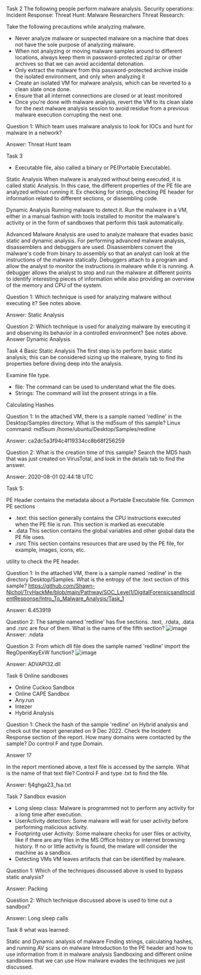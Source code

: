 Task 2
The following people perform malware analysis. 
Security operations: 
Incident Response: 
Threat Hunt: 
Malware Researchers
Threat Research: 

Take the following precautions while analyzing malware.
- Never analyze malware or suspected malware on a machine that does not have the sole purpose of analyzing malware. 
- When not analyzing or moving malware samples around to different locations, always keep them in password-protected zip/rar or other archives so that we can avoid accidental detonation.
- Only extract the malware from this password-protected archive inside the isolated environment, and only when analyzing it
- Create an isolated VM for malware analysis, which can be reverted to a clean slate once done. 
- Ensure that all internet connections are closed or at least monitored
- Once you're done with malware analysis, revert the VM to its clean slate for the next malware analysis session to avoid residue from a previous malware execution corrupting the next one. 

Question 1: Which team uses malware analysis to look for IOCs and hunt for malware in a network?

Answer: Threat Hunt team

Task 3
- Executable file, also called a binary or PE(Portable Executable).


Static Analysis
When malware is analyzed without being executed, it is called static Analysis. In this case, the different properties of the PE file are analyzed without running it.
Ex checking for strings, checking PE header for information related to different sections, or dissembling code. 

Dynamic Analysis
Running malware to detect it. 
Run the malware in a VM, either in a manual fashion with tools installed to monitor the malware's activity or in the form of sandboxes that perform this task automatically. 

Advanced Malware Analysis
are used to analyze malware that evades basic static and dynamic analysis. For performing advanced malware analysis, disassemblers and debuggers are used. 
Disassemblers convert the malware's code from binary to assembly so that an analyst can look at the instructions of the malware statically. 
Debuggers attach to a program and allow the analyst to monitor the instructions in malware while it is running. A debugger allows the analyst to stop and run the malware at different points to identify interesting pieces of information while also providing an overview of the memory and CPU of the system. 


Question 1: Which technique is used for analyzing malware without executing it?
See notes above. 

Answer: Static Analysis

Question 2: Which technique is used for analyzing malware by executing it and observing its behavior in a controlled environment?
See notes above. 
Answer Dynamic Analysis


Task 4 Basic Static Analysis
The first step is to perform basic static analysis; this can be considered sizing up the malware, trying to find its properties before diving deep into the analysis. 

Examine file type. 
- file: The command can be used to understand what the file does. 
- Strings: The command will list the present strings in a file. 

Calculating Hashes

Question 1: In the attached VM, there is a sample named 'redline' in the Desktop/Samples directory. What is the md5sum of this sample?
Linux command: md5sum /home/ubuntu/Desktop/Samples/redline

Answer: ca2dc5a3f94c4f19334cc8b68f256259

Question 2: What is the creation time of this sample?
Search the MD5 hash that was just created on VirusTotal, and look in the details tab to find the answer. 

Answer: 2020-08-01 02:44:18 UTC

Task 5: 

PE Header contains the metadata about a Portable Executable file. 
Common PE sections
- .text: this section generally contains the CPU instructions executed when the PE file is run. This section is marked as executable
- .data This section contains the global variables and other global data the PE file uses. 
- .rsrc This section contains resources that are used by the PE file, for example, images, icons, etc. 

utility to check the PE header. 


Question 1: In the attached VM, there is a sample named 'redline' in the directory Desktop/Samples. What is the entropy of the .text section of this sample?
https://github.com/Shawn-Nichol/TryHackMe/blob/main/Pathway/SOC_Level1/DigitalForensicsandIncidentResponse/Intro_To_Malware_Analysis/Task_1

Answer: 6.453919

Question 2: The sample named 'redline' has five sections. .text, .rdata, .data and .rsrc are four of them. What is the name of the fifth section?
![image](https://github.com/Shawn-Nichol/TryHackMe/assets/30714313/9971e71a-6f47-49da-a49f-614ff42ce811)
Answer: .ndata

Question 3: From which dll file does the sample named 'redline' import the RegOpenKeyExW function?
![image](https://github.com/Shawn-Nichol/TryHackMe/assets/30714313/6ae1fa77-8ff8-4ff6-95c3-cf22a8044d3c)

Answer: ADVAPI32.dll


Task 6
Online sandboxes
- Online Cuckoo Sandbox
- Online CAPE Sandbox
- Any.run
- Intezer
- Hybrid Analysis


Question 1: Check the hash of the sample 'redline' on Hybrid analysis and check out the report generated on 9 Dec 2022. Check the Incident Response section of the report.  How many domains were contacted by the sample?
Do control F and type Domain. 

Answer 17


In the report mentioned above, a text file is accessed by the sample. What is the name of that text file?
Control F and type .txt to find the file. 

Answer: fj4ghga23_fsa.txt

Task 7
Sandbox evasion
- Long sleep class: Malware  is programmed not to perform any activity for a long time after execution.
- UserActivity detection: Some malware will wait for user activity before performing malicious activity.
- Footprintg user Activity: Some malware checks for user files or activity, like if there are any files in the MS Office history or internet browsing history. If no or little activity is found, the mwlare will consider the machine as a sandbox.
- Detecting VMs VM leaves artifacts that can be identified by malware.


Question 1: Which of the techniques discussed above is used to bypass static analysis?

Answer: Packing

Question 2: Which technique discussed above is used to time out a sandbox?

Answer: Long sleep calls


Task 8 
what was learned: 


Static and Dynamic analysis of malware
Finding strings, calculating hashes, and running AV scans on malware
Introduction to the PE header and how to use information from it in malware analysis
Sandboxing and different online sandboxes that we can use
How malware evades the techniques we just discussed.
